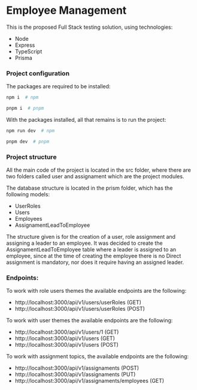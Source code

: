 # Employee Management

This is the proposed Full Stack testing solution, using technologies:

- Node
- Express
- TypeScript
- Prisma

### Project configuration

The packages are required to be installed:

```sh
npm i  # npm
```

```sh
pnpm i  # pnpm
```

With the packages installed, all that remains is to run the project:

```sh
npm run dev  # npm
```

```sh
pnpm dev  # pnpm
```

### Project structure

All the main code of the project is located in the src folder, where there are two folders called user and assignament which are the project modules.

The database structure is located in the prism folder, which has the following models:

- UserRoles
- Users
- Employees
- AssignamentLeadToEmployee

The structure given is for the creation of a user, role assignment and assigning a leader to an employee. It was decided to create the AssignamentLeadToEmployee table where a leader is assigned to an employee, since at the time of creating the employee there is no Direct assignment is mandatory, nor does it require having an assigned leader.

### Endpoints:

To work with role users themes the available endpoints are the following:

- http://localhost:3000/api/v1/users/userRoles (GET)
- http://localhost:3000/api/v1/users/userRoles (POST)

To work with user themes the available endpoints are the following:

- http://localhost:3000/api/v1/users/1 (GET)
- http://localhost:3000/api/v1/users (GET)
- http://localhost:3000/api/v1/users (POST)

To work with assignment topics, the available endpoints are the following:

- http://localhost:3000/api/v1/assignaments (POST)
- http://localhost:3000/api/v1/assignaments (PUT)
- http://localhost:3000/api/v1/assignaments/employees (GET)
